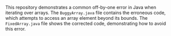 This repository demonstrates a common off-by-one error in Java when iterating over arrays.  The `BuggyArray.java` file contains the erroneous code, which attempts to access an array element beyond its bounds. The `FixedArray.java` file shows the corrected code, demonstrating how to avoid this error.